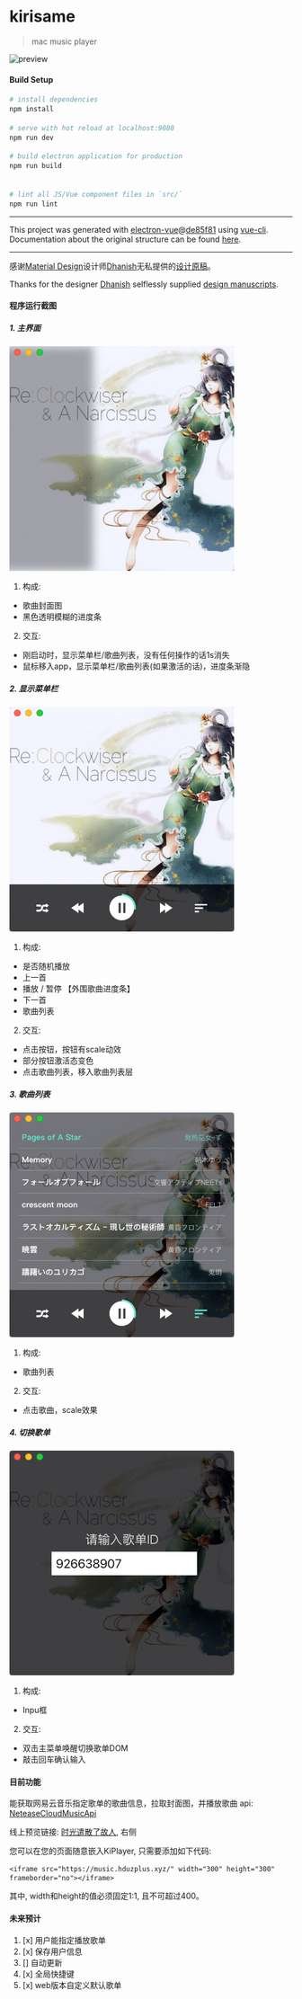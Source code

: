 # kirisame

> mac music player

![preview](https://github.com/zjhch123/KiPlayer/blob/master/preview/preview.gif)

#### Build Setup

``` bash
# install dependencies
npm install

# serve with hot reload at localhost:9080
npm run dev

# build electron application for production
npm run build


# lint all JS/Vue component files in `src/`
npm run lint

```

---

This project was generated with [electron-vue](https://github.com/SimulatedGREG/electron-vue)@[de85f81](https://github.com/SimulatedGREG/electron-vue/tree/de85f81890c01500113738bfe57bef136f9fbf52) using [vue-cli](https://github.com/vuejs/vue-cli). Documentation about the original structure can be found [here](https://simulatedgreg.gitbooks.io/electron-vue/content/index.html).

---
感谢[Material Design](https://www.uplabs.com/material)设计师[Dhanish](https://www.uplabs.com/dhanishgajjar)无私提供的[设计原稿](https://www.uplabs.com/posts/music-player-mockup)。

Thanks for the designer [Dhanish](https://www.uplabs.com/dhanishgajjar) selflessly supplied [design manuscripts](https://www.uplabs.com/posts/music-player-mockup).

#### 程序运行截图
##### 1. 主界面
![主界面](https://raw.githubusercontent.com/zjhch123/KiPlayer/master/preview/main.png)
1. 构成:
 * 歌曲封面图
 * 黑色透明模糊的进度条
2. 交互:
 * 刚启动时，显示菜单栏/歌曲列表，没有任何操作的话1s消失
 * 鼠标移入app，显示菜单栏/歌曲列表(如果激活的话)，进度条渐隐
##### 2. 显示菜单栏
![菜单栏](https://github.com/zjhch123/KiPlayer/blob/master/preview/hover.png)
1. 构成:
 * 是否随机播放
 * 上一首
 * 播放 / 暂停 【外围歌曲进度条】
 * 下一首
 * 歌曲列表
2. 交互:
 * 点击按钮，按钮有scale动效
 * 部分按钮激活态变色
 * 点击歌曲列表，移入歌曲列表层

##### 3. 歌曲列表
![列表](https://github.com/zjhch123/KiPlayer/blob/master/preview/showList.png)
1. 构成:
 * 歌曲列表 
2. 交互:
 * 点击歌曲，scale效果
 
##### 4. 切换歌单
![切换歌单](https://github.com/zjhch123/KiPlayer/blob/master/preview/inputListId.png)
1. 构成:
 * Inpu框
2. 交互:
 * 双击主菜单唤醒切换歌单DOM
 * 敲击回车确认输入

#### 目前功能
能获取网易云音乐指定歌单的歌曲信息，拉取封面图，并播放歌曲 api: [NeteaseCloudMusicApi](https://github.com/Binaryify/NeteaseCloudMusicApi)

线上预览链接: [时光遣散了故人](https://blog.hduzplus.xyz), 右侧

您可以在您的页面随意嵌入KiPlayer, 只需要添加如下代码:
```
<iframe src="https://music.hduzplus.xyz/" width="300" height="300" frameborder="no"></iframe>
```
其中, width和height的值必须固定1:1, 且不可超过400。
#### 未来预计
1. [x] 用户能指定播放歌单
2. [x] 保存用户信息
3. [] 自动更新
4. [x] 全局快捷键
5. [x] web版本自定义默认歌单
